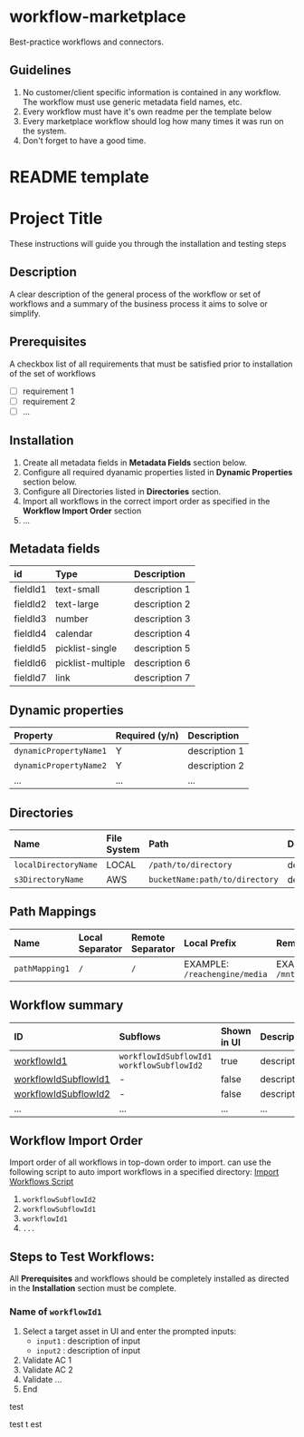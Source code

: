 # workflow-marketplace
Best-practice workflows and connectors.

## Guidelines
1. No customer/client specific information is contained in any workflow. The workflow must use generic metadata field names, etc.
2. Every workflow must have it's own readme per the template below
3. Every marketplace workflow should log how many times it was run on the system.
4. Don't forget to have a good time.


# README template

# Project Title
These instructions will guide you through the installation and testing steps

## Description
A clear description of the general process of the workflow or set of workflows and a summary of the business process it aims to solve or simplify.
 
## Prerequisites
A checkbox list of all requirements that must be satisfied prior to installation of the set of workflows

* [ ] requirement 1
* [ ] requirement 2
* [ ] ...

## Installation
1. Create all metadata fields in **Metadata Fields** section below.
2. Configure all required dyanamic properties listed in **Dynamic Properties** section below. 
3. Configure all Directories listed in **Directories** section.
4. Import all workflows in the correct import order as specified in the **Workflow Import Order** section
5. ...


## Metadata fields
| id | Type | Description |
| :--- | :--- | :--- |
| fieldId1 | text-small | description 1 |
| fieldId2 | text-large | description 2 |
| fieldId3 | number | description 3 |
| fieldId4 | calendar | description 4 |
| fieldId5 | picklist-single | description 5 |
| fieldId6 | picklist-multiple | description 6 |
| fieldId7 | link | description 7 |

## Dynamic properties
| Property | Required (y/n) | Description |
| :--- | :--- | :--- |
| `dynamicPropertyName1` | Y | description 1 |
| `dynamicPropertyName2` | Y | description 2 |
| ... | ... | ... |

## Directories
| Name | File System | Path | Description |
| :--- | :--- | :--- | :--- |
| `localDirectoryName` | LOCAL | `/path/to/directory` | description |
| `s3DirectoryName` | AWS | `bucketName:path/to/directory` | description |

## Path Mappings
| Name | Local Separator | Remote Separator | Local Prefix | Remote Prefix |
| :--- | :--- | :--- | :--- | :--- |
| `pathMapping1` | `/` | `/` | EXAMPLE: `/reachengine/media` | EXAMPLE: `/mnt/stornext/reachengine` | 


## Workflow summary
| ID |  Subflows | Shown in UI | Description |
| :--- | :--- | :--- | :--- |
| [workflowId1](./path/to/workflowId1.xml) | `workflowIdSubflowId1` <br> `workflowSubflowId2` | true | description |
| [workflowIdSubflowId1](./path/to/workflowIdSubflowId1.xml) | - | false | description |
| [workflowIdSubflowId2](./path/to/workflowIdSubflowId2.xml) | - | false | description |
| ... | ... | ... | ... |

## Workflow Import Order
Import order of all workflows in top-down order to import. 
can use the following script to auto import workflows in a specified directory: [Import Workflows Script](https://github.com/levelsbeyond/workflow-development/tree/master/scripts/importWorkflows)

1. `workflowSubflowId2`
2. `workflowSubflowId1`
3. `workflowId1`
4. `...`

## Steps to Test Workflows:

All **Prerequisites** and workflows should be completely installed as directed in the **Installation** section must be complete.

### Name of `workflowId1`
1. Select a target asset in UI and enter the prompted inputs:
    * `input1` : description of input
    * `input2` : description of input
2. Validate AC 1
2. Validate AC 2
2. Validate ...
3. End

test


test t est
